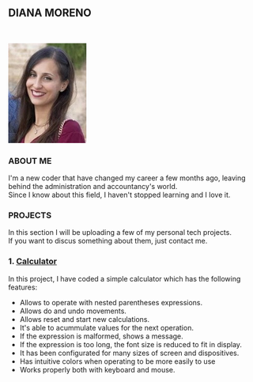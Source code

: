 ## DIANA MORENO
<br>

![perfil-image](https://github.com/Diana-moreno/Diana-moreno.github.io/blob/master/downlosad.png) 

### ABOUT ME
I'm a new coder that have changed my career a few months ago, leaving behind the administration and accountancy's world.<br/>
Since I know about this field, I haven't stopped learning and I love it.
<br>

### PROJECTS
In this section I will be uploading a few of my personal tech projects.<br/> 
If you want to discus something about them, just contact me.
<br>

### 1. [Calculator](https://diana-moreno.github.io/calculator/)

In this project, I have coded a simple calculator which has the following features:
- Allows to operate with nested parentheses expressions.
- Allows do and undo movements.
- Allows reset and start new calculations.
- It's able to acummulate values for the next operation.
- If the expression is malformed, shows a message.
- If the expression is too long, the font size is reduced to fit in display.
- It has been configurated for many sizes of screen and dispositives.
- Has intuitive colors when operating to be more easily to use
- Works properly both with keyboard and mouse.


